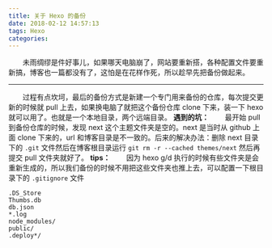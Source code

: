 ```yaml
---
title: 关于 Hexo 的备份
date: 2018-02-12 14:57:13
tags: Hexo
categories:
---
```

　　未雨绸缪是件好事儿，如果哪天电脑崩了，网站要重新搭，各种配置文件要重新搞，博客也一篇都没有了，这怕是在花样作死，所以趁早先把备份做起来。<!--more-->

---
　　过程有点坎坷，最后的备份方式是新建一个专门用来备份的仓库，每次提交更新的时候就 pull 上去，如果换电脑了就把这个备份仓库 clone 下来，装一下 hexo 就可以用了。也就是一个本地目录，两个远端目录。
**遇到的坑：**
　　最开始 pull 到备份仓库的时候，发现 next 这个主题文件夹是空的。next 是当时从 github 上面 clone 下来的，url 和博客目录是不一致的。后来的解决办法：删除 next 目录下的 `.git` 文件然后在博客根目录运行 `git rm -r --cached themes/next` 然后再提交 pull 文件夹就好了。
**tips：**
　　因为 hexo g/d 执行的时候有些文件夹是会重新生成的，所以我们备份的时候不用把这些文件夹也推上去，可以配置一下根目录下的 `.gitignore` 文件
```
.DS_Store
Thumbs.db
db.json
*.log
node_modules/
public/
.deploy*/
```